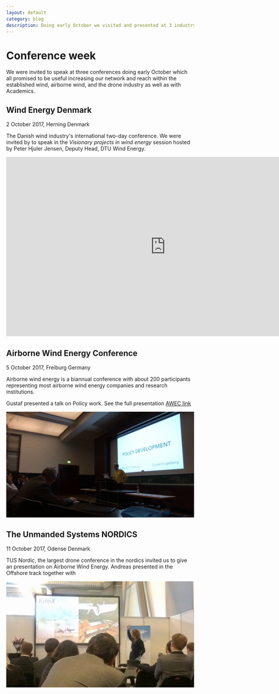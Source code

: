 ```yaml
---
layout: default
category: blog
description: Doing early October we visited and presented at 3 industry conferences.   
---
```


# Conference week
We were invited to speak at three conferences doing early October which all promised to be useful increasing our network and reach within the established wind, airborne wind, and the drone industry as well as with Academics.  

## Wind Energy Denmark
2 October 2017, Herning Denmark

The Danish wind industry's international two-day conference. We were invited by to speak in the _Visionary projects in wind energy_ session hosted by Peter Hjuler Jensen, Deputy Head, DTU Wind Energy.

<iframe width="853" height="480" src="https://www.youtube.com/embed/YnvXTcwdY5k" frameborder="0" gesture="media" allowfullscreen></iframe>

## Airborne Wind Energy Conference
5 October 2017, Freiburg Germany

Airborne wind energy is a biannual conference with about 200 participants representing most airborne wind energy companies and research institutions.

Gustaf presented a talk on Policy work. See the full presentation [AWEC link](http://awec2017.com/presentations/gustav-kugelberg)

[![Gustaf presented a talk on Policy work.](/images/Conferecne_AWEC.png)](http://awec2017.com/presentations/gustav-kugelberg)


## The Unmanded Systems NORDICS
11 October 2017, Odense Denmark

TUS Nordic, the largest drone conference in the nordics invited us to give an presentation on Airborne Wind Energy. Andreas presented in the Offshore track together with


![Andreas presenting KiteX - Kite Energy at TUS Nordic](/images/Conference_TUS_Nordic.jpg)
